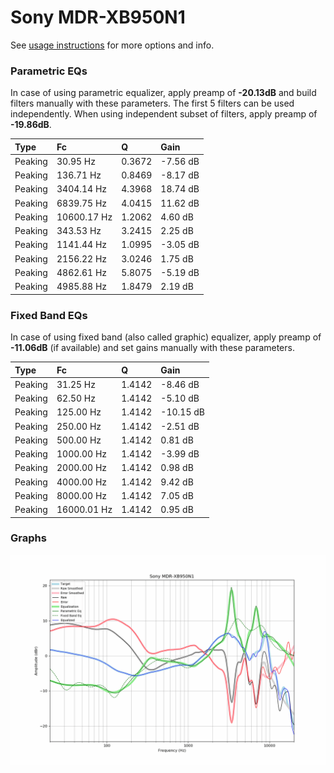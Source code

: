 # Sony MDR-XB950N1
See [usage instructions](https://github.com/jaakkopasanen/AutoEq#usage) for more options and info.

### Parametric EQs
In case of using parametric equalizer, apply preamp of **-20.13dB** and build filters manually
with these parameters. The first 5 filters can be used independently.
When using independent subset of filters, apply preamp of **-19.86dB**.

| Type    | Fc          |      Q | Gain     |
|:--------|:------------|:-------|:---------|
| Peaking | 30.95 Hz    | 0.3672 | -7.56 dB |
| Peaking | 136.71 Hz   | 0.8469 | -8.17 dB |
| Peaking | 3404.14 Hz  | 4.3968 | 18.74 dB |
| Peaking | 6839.75 Hz  | 4.0415 | 11.62 dB |
| Peaking | 10600.17 Hz | 1.2062 | 4.60 dB  |
| Peaking | 343.53 Hz   | 3.2415 | 2.25 dB  |
| Peaking | 1141.44 Hz  | 1.0995 | -3.05 dB |
| Peaking | 2156.22 Hz  | 3.0246 | 1.75 dB  |
| Peaking | 4862.61 Hz  | 5.8075 | -5.19 dB |
| Peaking | 4985.88 Hz  | 1.8479 | 2.19 dB  |

### Fixed Band EQs
In case of using fixed band (also called graphic) equalizer, apply preamp of **-11.06dB**
(if available) and set gains manually with these parameters.

| Type    | Fc          |      Q | Gain      |
|:--------|:------------|:-------|:----------|
| Peaking | 31.25 Hz    | 1.4142 | -8.46 dB  |
| Peaking | 62.50 Hz    | 1.4142 | -5.10 dB  |
| Peaking | 125.00 Hz   | 1.4142 | -10.15 dB |
| Peaking | 250.00 Hz   | 1.4142 | -2.51 dB  |
| Peaking | 500.00 Hz   | 1.4142 | 0.81 dB   |
| Peaking | 1000.00 Hz  | 1.4142 | -3.99 dB  |
| Peaking | 2000.00 Hz  | 1.4142 | 0.98 dB   |
| Peaking | 4000.00 Hz  | 1.4142 | 9.42 dB   |
| Peaking | 8000.00 Hz  | 1.4142 | 7.05 dB   |
| Peaking | 16000.01 Hz | 1.4142 | 0.95 dB   |

### Graphs
![](./Sony%20MDR-XB950N1.png)